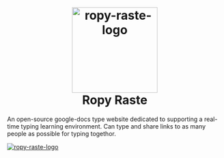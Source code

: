 <h1 align="center">
  <a name="logo" href="https://i.imgur.com/NMhJKMp.jpg"><img src="https://i.imgur.com/NMhJKMp.jpg" alt="ropy-raste-logo" width="200"></a>
  <br>
  Ropy Raste
</h1>

An open-source google-docs type website dedicated to supporting a real-time typing learning environment. Can type and share links to as many people as possible for typing togethor. 

<a name="logo" href="https://i.imgur.com/NMhJKMp.jpg"><img src="https://i.imgur.com/PLbYRHg.jpg" alt="ropy-raste-logo"></a>

